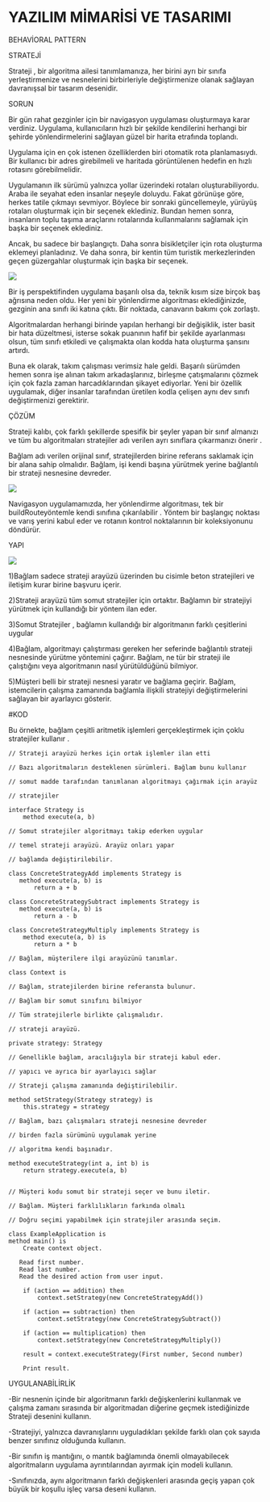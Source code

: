 # YAZILIM MİMARİSİ VE TASARIMI

BEHAVİORAL PATTERN

STRATEJİ

Strateji , bir algoritma ailesi tanımlamanıza, her birini ayrı bir sınıfa yerleştirmenize ve nesnelerini birbirleriyle değiştirmenize olanak sağlayan davranışsal bir tasarım desenidir.

SORUN

Bir gün rahat gezginler için bir navigasyon uygulaması oluşturmaya karar verdiniz. Uygulama, kullanıcıların hızlı bir şekilde kendilerini herhangi bir şehirde yönlendirmelerini sağlayan güzel bir harita etrafında toplandı.

Uygulama için en çok istenen özelliklerden biri otomatik rota planlamasıydı. Bir kullanıcı bir adres girebilmeli ve haritada görüntülenen hedefin en hızlı rotasını görebilmelidir.

Uygulamanın ilk sürümü yalnızca yollar üzerindeki rotaları oluşturabiliyordu. Araba ile seyahat eden insanlar neşeyle doluydu. Fakat görünüşe göre, herkes tatile çıkmayı sevmiyor. Böylece bir sonraki güncellemeyle, yürüyüş rotaları oluşturmak için bir seçenek eklediniz. Bundan hemen sonra, insanların toplu taşıma araçlarını rotalarında kullanmalarını sağlamak için başka bir seçenek eklediniz.

Ancak, bu sadece bir başlangıçtı. Daha sonra bisikletçiler için rota oluşturma eklemeyi planladınız. Ve daha sonra, bir kentin tüm turistik merkezlerinden geçen güzergahlar oluşturmak için başka bir seçenek.

![](https://refactoring.guru/images/patterns/diagrams/strategy/problem.png)

Bir iş perspektifinden uygulama başarılı olsa da, teknik kısım size birçok baş ağrısına neden oldu. Her yeni bir yönlendirme algoritması eklediğinizde, gezginin ana sınıfı iki katına çıktı. Bir noktada, canavarın bakımı çok zorlaştı.

Algoritmalardan herhangi birinde yapılan herhangi bir değişiklik, ister basit bir hata düzeltmesi, isterse sokak puanının hafif bir şekilde ayarlanması olsun, tüm sınıfı etkiledi ve çalışmakta olan kodda hata oluşturma şansını artırdı.

Buna ek olarak, takım çalışması verimsiz hale geldi. Başarılı sürümden hemen sonra işe alınan takım arkadaşlarınız, birleşme çatışmalarını çözmek için çok fazla zaman harcadıklarından şikayet ediyorlar. Yeni bir özellik uygulamak, diğer insanlar tarafından üretilen kodla çelişen aynı dev sınıfı değiştirmenizi gerektirir.

ÇÖZÜM

Strateji kalıbı, çok farklı şekillerde spesifik bir şeyler yapan bir sınıf almanızı ve tüm bu algoritmaları stratejiler adı verilen ayrı sınıflara çıkarmanızı önerir .

Bağlam adı verilen orijinal sınıf, stratejilerden birine referans saklamak için bir alana sahip olmalıdır. Bağlam, işi kendi başına yürütmek yerine bağlantılı bir strateji nesnesine devreder.

![](https://refactoring.guru/images/patterns/diagrams/strategy/solution.png)

Navigasyon uygulamamızda, her yönlendirme algoritması, tek bir buildRouteyöntemle kendi sınıfına çıkarılabilir . Yöntem bir başlangıç noktası ve varış yerini kabul eder ve rotanın kontrol noktalarının bir koleksiyonunu döndürür.

YAPI

![](https://refactoring.guru/images/patterns/diagrams/strategy/structure.png)

1)Bağlam sadece strateji arayüzü üzerinden bu cisimle beton stratejileri ve iletişim kurar birine başvuru içerir.

2)Strateji arayüzü tüm somut stratejiler için ortaktır. Bağlamın bir stratejiyi yürütmek için kullandığı bir yöntem ilan eder.

3)Somut Stratejiler , bağlamın kullandığı bir algoritmanın farklı çeşitlerini uygular

4)Bağlam, algoritmayı çalıştırması gereken her seferinde bağlantılı strateji nesnesinde yürütme yöntemini çağırır. Bağlam, ne tür bir strateji ile çalıştığını veya algoritmanın nasıl yürütüldüğünü bilmiyor.

5)Müşteri belli bir strateji nesnesi yaratır ve bağlama geçirir. Bağlam, istemcilerin çalışma zamanında bağlamla ilişkili stratejiyi değiştirmelerini sağlayan bir ayarlayıcı gösterir.


#KOD

Bu örnekte, bağlam çeşitli aritmetik işlemleri gerçekleştirmek için çoklu stratejiler kullanır .

    // Strateji arayüzü herkes için ortak işlemler ilan etti

    // Bazı algoritmaların desteklenen sürümleri. Bağlam bunu kullanır

    // somut madde tarafından tanımlanan algoritmayı çağırmak için arayüz

    // stratejiler

    interface Strategy is
        method execute(a, b)

    // Somut stratejiler algoritmayı takip ederken uygular

    // temel strateji arayüzü. Arayüz onları yapar

    // bağlamda değiştirilebilir.

    class ConcreteStrategyAdd implements Strategy is
       method execute(a, b) is
           return a + b

    class ConcreteStrategySubtract implements Strategy is
       method execute(a, b) is
           return a - b

    class ConcreteStrategyMultiply implements Strategy is
        method execute(a, b) is
           return a * b

    // Bağlam, müşterilere ilgi arayüzünü tanımlar.

    class Context is
    
    // Bağlam, stratejilerden birine referansta bulunur.
   
    // Bağlam bir somut sınıfını bilmiyor
   
    // Tüm stratejilerle birlikte çalışmalıdır.
   
    // strateji arayüzü.
   
    private strategy: Strategy

    // Genellikle bağlam, aracılığıyla bir strateji kabul eder.
   
    // yapıcı ve ayrıca bir ayarlayıcı sağlar
    
    // Strateji çalışma zamanında değiştirilebilir.
   
    method setStrategy(Strategy strategy) is
        this.strategy = strategy

    // Bağlam, bazı çalışmaları strateji nesnesine devreder
   
    // birden fazla sürümünü uygulamak yerine
   
    // algoritma kendi başınadır.
    
    method executeStrategy(int a, int b) is
        return strategy.execute(a, b)


    // Müşteri kodu somut bir strateji seçer ve bunu iletir.

    // Bağlam. Müşteri farklılıkların farkında olmalı

    // Doğru seçimi yapabilmek için stratejiler arasında seçim.

    class ExampleApplication is
    method main() is
        Create context object.

       Read first number.
       Read last number.
       Read the desired action from user input.

        if (action == addition) then
            context.setStrategy(new ConcreteStrategyAdd())

        if (action == subtraction) then
            context.setStrategy(new ConcreteStrategySubtract())

        if (action == multiplication) then
            context.setStrategy(new ConcreteStrategyMultiply())

        result = context.executeStrategy(First number, Second number)

        Print result.



UYGULANABİLİRLİK

-Bir nesnenin içinde bir algoritmanın farklı değişkenlerini kullanmak ve çalışma zamanı sırasında bir algoritmadan diğerine geçmek istediğinizde Strateji desenini kullanın.

-Stratejiyi, yalnızca davranışlarını uyguladıkları şekilde farklı olan çok sayıda benzer sınıfınız olduğunda kullanın.

-Bir sınıfın iş mantığını, o mantık bağlamında önemli olmayabilecek algoritmaların uygulama ayrıntılarından ayırmak için modeli kullanın.

-Sınıfınızda, aynı algoritmanın farklı değişkenleri arasında geçiş yapan çok büyük bir koşullu işleç varsa deseni kullanın.

